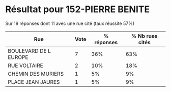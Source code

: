 # Résultat pour 152-PIERRE BENITE

Sur 19 réponses dont 11 avec une rue cité (taux réussite 57%)

| Rue | Vote | % réponses | % Nb rues cités|
|-----|------|------------|----------------|
| BOULEVARD DE L EUROPE | 7 | 36% | 63%|
| RUE VOLTAIRE | 2 | 10% | 18%|
| CHEMIN DES MURIERS | 1 | 5% | 9%|
| PLACE JEAN JAURES | 1 | 5% | 9%|
